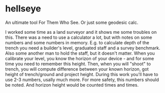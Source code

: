 # hellseye
An ultimate tool For Them Who See. Or just some geodesic calc.

I worked some time as a land surveyor and it shows me some troubles on this. There was a need to use a calculator a lot, but with notes on some numbers and some numbers in memory. 
E.g. to calculate depth of the trench you need a builder's level, graduated staff and a survey benchmark. Also some another man to hold the staff, but it doesn't matter.
When you calibrate your level, you know the horizon of your device - and for some time you need to remember this height. Then, when you will "shoot" to trench, you will compute difference between your known horizon, got height of trench/ground and project height. During this work you'll have to use 2-3 numbers, usally much more. For more safety, this numbers should be noted. And horizon height would be counted times and times.

